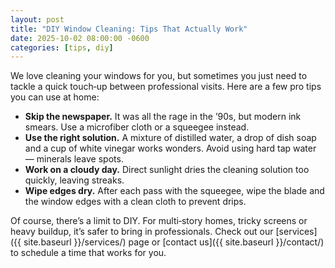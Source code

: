 ```yaml
---
layout: post
title: "DIY Window Cleaning: Tips That Actually Work"
date: 2025-10-02 08:00:00 -0600
categories: [tips, diy]
---
```


We love cleaning your windows for you, but sometimes you just need to tackle a quick touch‑up between professional visits. Here are a few pro tips you can use at home:

* **Skip the newspaper.** It was all the rage in the ’90s, but modern ink smears. Use a microfiber cloth or a squeegee instead.
* **Use the right solution.** A mixture of distilled water, a drop of dish soap and a cup of white vinegar works wonders. Avoid using hard tap water — minerals leave spots.
* **Work on a cloudy day.** Direct sunlight dries the cleaning solution too quickly, leaving streaks.
* **Wipe edges dry.** After each pass with the squeegee, wipe the blade and the window edges with a clean cloth to prevent drips.

Of course, there’s a limit to DIY. For multi‑story homes, tricky screens or heavy buildup, it’s safer to bring in professionals. Check out our [services]({{ site.baseurl }}/services/) page or [contact us]({{ site.baseurl }}/contact/) to schedule a time that works for you.